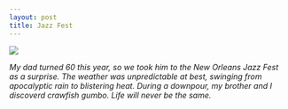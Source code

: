 ```yaml
---
layout: post
title: Jazz Fest
---
```


![](https://40.media.tumblr.com/3895a34ae56f4d47d5c0b2ae74703480/tumblr_ns4dhoMFgy1rloozgo2_1280.jpg)

_My dad turned 60 this year, so we took him to the New Orleans Jazz Fest as a surprise. The weather was unpredictable at best, swinging from apocalyptic rain to blistering heat. During a downpour, my brother and I discoverd crawfish gumbo. Life will never be the same._
